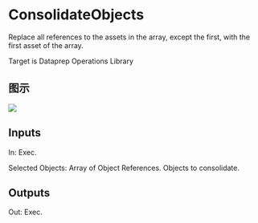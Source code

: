 # ConsolidateObjects

Replace all references to the assets in the array, except the first, with the first asset of the array.

Target is Dataprep Operations Library

## 图示

![]($-20221218-18355080.png)

## Inputs

In: Exec.

Selected Objects: Array of Object References. Objects to consolidate.  

## Outputs

Out: Exec.

